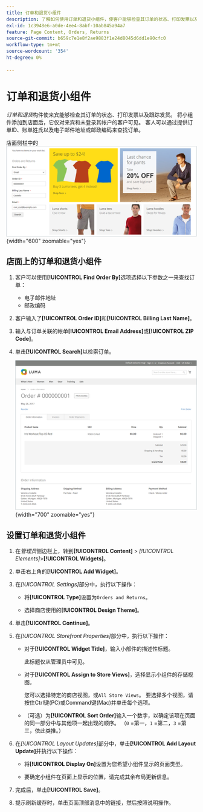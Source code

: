 ```yaml
---
title: 订单和退货小组件
description: 了解如何使用订单和退货小组件，使客户能够检查其订单的状态、打印发票以及跟踪发运。
exl-id: 1c3948e6-a0de-4ee4-8abf-10ab845a94a7
feature: Page Content, Orders, Returns
source-git-commit: b659c7e1e8f2ae9883f1e24d8045d6dd1e90cfc0
workflow-type: tm+mt
source-wordcount: '354'
ht-degree: 0%

---
```


# 订单和退货小组件

_订单和退货_&#x200B;构件使来宾能够检查其订单的状态、打印发票以及跟踪发货。 将小组件添加到店面后，它仅对来宾和未登录其帐户的客户可见。 客人可以通过提供订单ID、账单姓氏以及电子邮件地址或邮政编码来查找订单。

店面侧栏中的![订单和退货小组件](./assets/storefront-widget-orders-returns-sidebar.png){width="600" zoomable="yes"}

## 店面上的订单和退货小组件

1. 客户可以使用&#x200B;**[!UICONTROL Find Order By]**&#x200B;选项选择以下参数之一来查找订单：

   - 电子邮件地址
   - 邮政编码

1. 客户输入了&#x200B;**[!UICONTROL Order ID]**&#x200B;和&#x200B;**[!UICONTROL Billing Last Name]**。

1. 输入与订单关联的帐单&#x200B;**[!UICONTROL Email Address]**&#x200B;或&#x200B;**[!UICONTROL ZIP Code]**。

1. 单击&#x200B;**[!UICONTROL Search]**&#x200B;以检索订单。

   ![店面中显示的订单信息](./assets/storefront-widget-orders-returns-view.png){width="700" zoomable="yes"}

## 设置订单和退货小组件

1. 在&#x200B;_管理员_&#x200B;侧边栏上，转到&#x200B;**[!UICONTROL Content]** > _[!UICONTROL Elements]_>**[!UICONTROL Widgets]**。

1. 单击右上角的&#x200B;**[!UICONTROL Add Widget]**。

1. 在&#x200B;_[!UICONTROL Settings]_&#x200B;部分中，执行以下操作：

   - 将&#x200B;**[!UICONTROL Type]**&#x200B;设置为`Orders and Returns`。

   - 选择商店使用的&#x200B;**[!UICONTROL Design Theme]**。

1. 单击&#x200B;**[!UICONTROL Continue]**。

1. 在&#x200B;_[!UICONTROL Storefront Properties]_&#x200B;部分中，执行以下操作：

   - 对于&#x200B;**[!UICONTROL Widget Title]**，输入小部件的描述性标题。

     此标题仅从管理员中可见。

   - 对于&#x200B;**[!UICONTROL Assign to Store Views]**，选择显示小组件的存储视图。

     您可以选择特定的商店视图，或`All Store Views`。 要选择多个视图，请按住Ctrl键(PC)或Command键(Mac)并单击每个选项。

   - （可选）为&#x200B;**[!UICONTROL Sort Order]**&#x200B;输入一个数字，以确定该项在页面的同一部分中与其他项一起出现的顺序。 （`0` =第一，`1` =第二，`3` =第三，依此类推。）

1. 在&#x200B;_[!UICONTROL Layout Updates]_&#x200B;部分中，单击&#x200B;**[!UICONTROL Add Layout Update]**&#x200B;并执行以下操作：

   - 将&#x200B;**[!UICONTROL Display On]**&#x200B;设置为您希望小组件显示的页面类型。

   - 要确定小组件在页面上显示的位置，请完成其余布局更新信息。

1. 完成后，单击&#x200B;**[!UICONTROL Save]**。

1. 提示刷新缓存时，单击页面顶部消息中的链接，然后按照说明操作。
